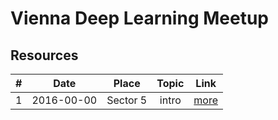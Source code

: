 # Vienna Deep Learning Meetup

## Resources

| # | Date       | Place    | Topic | Link   |
|:-:|:----------:|:--------:|:-----:|:------:|
| 1 | 2016-00-00 | Sector 5 | intro | [more](./Meetup_1/) |